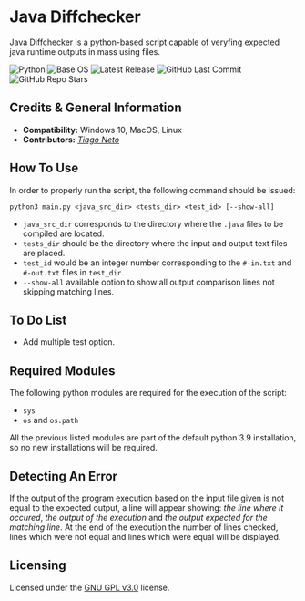 # Java Diffchecker

Java Diffchecker is a python-based script capable of veryfing expected java runtime outputs in mass using files.

![Python](https://img.shields.io/static/v1?label=Python&message=3.9&color=orange)
![Base OS](https://img.shields.io/static/v1?label=Base%20OS&message=Win%2010&color=blue)
![Latest Release](https://img.shields.io/github/v/release/rafa-875/java-diffchecker?label=Latest)
![GitHub Last Commit](https://img.shields.io/github/last-commit/rafa-875/java-diffchecker?label=Last%20Commit)
![GitHub Repo Stars](https://img.shields.io/github/stars/rafa-875/java-diffchecker?style=social)

## Credits & General Information
 - **Compatibility:** Windows 10, MacOS, Linux
 - **Contributors:** *[Tiago Neto](https://github.com/tiagofneto)*

## How To Use
In order to properly run the script, the following command should be issued:

`python3 main.py <java_src_dir> <tests_dir> <test_id> [--show-all]`

- `java_src_dir` corresponds to the directory where the `.java` files to be compiled are located.
- `tests_dir` should be the directory where the input and output text files are placed.
- `test_id` would be an integer number corresponding to the `#-in.txt` and `#-out.txt` files in `test_dir`.
- `--show-all` available option to show all output comparison lines not skipping matching lines.

## To Do List
 - Add multiple test option.

## Required Modules
The following python modules are required for the execution of the script:
 - `sys`
 - `os` and `os.path`

All the previous listed modules are part of the default python 3.9 installation, so no new installations will be required.

## Detecting An Error

If the output of the program execution based on the input file given is not equal to the expected output, a line will appear showing: *the line where it occured*, *the output of the execution* and *the output expected for the matching line*. At the end of the execution the number of lines checked, lines which were not equal and lines which were equal will be displayed.

## Licensing
Licensed under the [GNU GPL v3.0](LICENSE) license.
